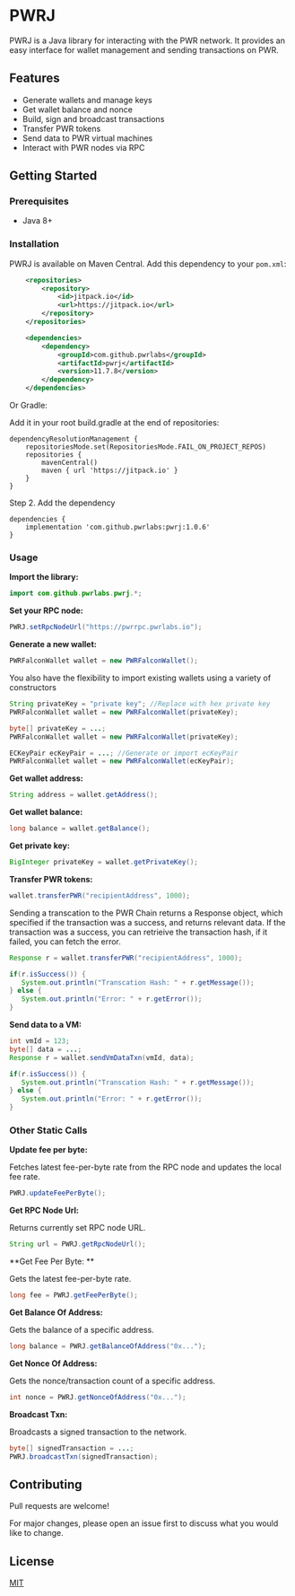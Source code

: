 # PWRJ

PWRJ is a Java library for interacting with the PWR network. It provides an easy interface for wallet management and sending transactions on PWR.

## Features

- Generate wallets and manage keys 
- Get wallet balance and nonce
- Build, sign and broadcast transactions
- Transfer PWR tokens
- Send data to PWR virtual machines
- Interact with PWR nodes via RPC

## Getting Started

### Prerequisites

- Java 8+

### Installation

PWRJ is available on Maven Central. Add this dependency to your `pom.xml`:

```xml
    <repositories>
        <repository>
            <id>jitpack.io</id>
            <url>https://jitpack.io</url>
        </repository>
    </repositories>

    <dependencies>
        <dependency>
            <groupId>com.github.pwrlabs</groupId>
            <artifactId>pwrj</artifactId>
            <version>11.7.8</version>
        </dependency>
    </dependencies>
```

Or Gradle:

Add it in your root build.gradle at the end of repositories:

	dependencyResolutionManagement {
		repositoriesMode.set(RepositoriesMode.FAIL_ON_PROJECT_REPOS)
		repositories {
			mavenCentral()
			maven { url 'https://jitpack.io' }
		}
	}
Step 2. Add the dependency

	dependencies {
		implementation 'com.github.pwrlabs:pwrj:1.0.6'
	}

### Usage

**Import the library:**
```java 
import com.github.pwrlabs.pwrj.*;
```

**Set your RPC node:**
```java
PWRJ.setRpcNodeUrl("https://pwrrpc.pwrlabs.io");
```

**Generate a new wallet:** 
```java
PWRFalconWallet wallet = new PWRFalconWallet(); 
```

You also have the flexibility to import existing wallets using a variety of constructors
```java
String privateKey = "private key"; //Replace with hex private key
PWRFalconWallet wallet = new PWRFalconWallet(privateKey); 
```
```java
byte[] privateKey = ...; 
PWRFalconWallet wallet = new PWRFalconWallet(privateKey); 
```
```java
ECKeyPair ecKeyPair = ...; //Generate or import ecKeyPair 
PWRFalconWallet wallet = new PWRFalconWallet(ecKeyPair); 
```

**Get wallet address:**
```java
String address = wallet.getAddress();
```

**Get wallet balance:**
```java
long balance = wallet.getBalance();
```

**Get private key:**
```java
BigInteger privateKey = wallet.getPrivateKey();
```

**Transfer PWR tokens:**
```java
wallet.transferPWR("recipientAddress", 1000); 
```

Sending a transcation to the PWR Chain returns a Response object, which specified if the transaction was a success, and returns relevant data.
If the transaction was a success, you can retrieive the transaction hash, if it failed, you can fetch the error.

```java
Response r = wallet.transferPWR("recipientAddress", 1000); 

if(r.isSuccess()) {
   System.out.println("Transcation Hash: " + r.getMessage());
} else {
   System.out.println("Error: " + r.getError());
}
```

**Send data to a VM:**
```java
int vmId = 123;
byte[] data = ...;
Response r = wallet.sendVmDataTxn(vmId, data);

if(r.isSuccess()) {
   System.out.println("Transcation Hash: " + r.getMessage());
} else {
   System.out.println("Error: " + r.getError());
}
```
### Other Static Calls

**Update fee per byte:**

Fetches latest fee-per-byte rate from the RPC node and updates the local fee rate.

```java
PWRJ.updateFeePerByte();
``` 

**Get RPC Node Url:**

Returns currently set RPC node URL.

```java
String url = PWRJ.getRpcNodeUrl();
```

**Get Fee Per Byte: **

Gets the latest fee-per-byte rate.

```java
long fee = PWRJ.getFeePerByte();
```

**Get Balance Of Address:**

Gets the balance of a specific address.

```java
long balance = PWRJ.getBalanceOfAddress("0x...");
```

**Get Nonce Of Address:**

Gets the nonce/transaction count of a specific address.

```java
int nonce = PWRJ.getNonceOfAddress("0x..."); 
```

**Broadcast Txn:**

Broadcasts a signed transaction to the network.

```java
byte[] signedTransaction = ...;
PWRJ.broadcastTxn(signedTransaction);
```

## Contributing

Pull requests are welcome! 

For major changes, please open an issue first to discuss what you would like to change.

## License

[MIT](https://choosealicense.com/licenses/mit/)
